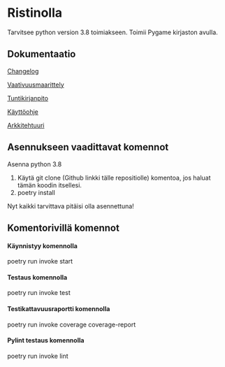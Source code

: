 # Ristinolla

Tarvitsee python version 3.8 toimiakseen.
Toimii Pygame kirjaston avulla.

## Dokumentaatio

[Changelog](https://github.com/TatuSorjonen/ot-harjoitustyo/blob/main/maarittelydokumentti/changelog.md)

[Vaativuusmaarittely](https://github.com/TatuSorjonen/ot-harjoitustyo/blob/main/maarittelydokumentti/vaatimusmaarittely.md)

[Tuntikirjanpito](https://github.com/TatuSorjonen/ot-harjoitustyo/blob/main/maarittelydokumentti/tuntikirjanpito.md)

[Käyttöohje](https://github.com/TatuSorjonen/ot-harjoitustyo/blob/main/maarittelydokumentti/kayttoohje.md)

[Arkkitehtuuri](https://github.com/TatuSorjonen/ot-harjoitustyo/blob/main/maarittelydokumentti/arkkitehtuuri.md)

## Asennukseen vaadittavat komennot

Asenna python 3.8

1. Käytä git clone (Github linkki tälle repositiolle) komentoa, jos haluat tämän koodin itsellesi.
2. poetry install

Nyt kaikki tarvittava pitäisi olla asennettuna!

## Komentorivillä komennot

#### Käynnistyy komennolla 

poetry run invoke start

#### Testaus komennolla

poetry run invoke test

#### Testikattavuusraportti komennolla

poetry run invoke coverage coverage-report

#### Pylint testaus komennolla

poetry run invoke lint
